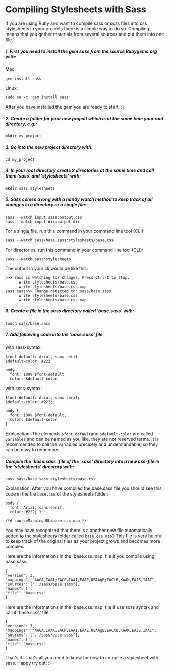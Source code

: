 # Compiling Stylesheets with Sass

If you are using Ruby and want to compile sass or scss files into css stylesheets in your projects there is a simple way to do so. Compiling means that you gather materials from several sources and put them into one file.

##### 1. First you need to install the gem sass from the source Rubygems.org with:

Mac:
```
gem install sass
```
Linux:
```
sudo su -c 'gem install sass'
```

After you have installed the gem you are ready to start. :)

##### 2. Create a folder for your new project which is at the same time your root directory, e.g.:

```
mkdir my_project
```

##### 3. Go into the new project directory with:

```
cd my_project
```

##### 4. In your root directory create 2 directories at the same time and call them 'sass' and 'stylesheets' with:

`mkdir sass stylesheets`

##### 5. Sass comes a long with a handy watch method to keep track of all changes in a directory or a single file:

```
sass --watch input.sass:output.css
sass --watch input-dir:output-dir
```

For a single file, run this command in your command line tool (CLI):
```
sass --watch sass/base.sass:stylesheets/base.css
```
For directories, run this command in your command line tool (CLI):
```
sass --watch sass:stylesheets
```
The output in your cli would be like this:

```
>>> Sass is watching for changes. Press Ctrl-C to stop.
      write stylesheets/base.css
      write stylesheets/base.css.map
sass sass>>> Change detected to: sass/base.sass
      write stylesheets/base.css
      write stylesheets/base.css.map
```

##### 6. Create a file in the sass directory called 'base.sass' with:

```
touch sass/base.sass
```

##### 7. Add following code into the 'base.sass' file

with sass-syntax:

```
$font-default: Arial, sans-serif
$default-color: #222

body
  font: 100% $font-default
  color: $default-color
```

with scss-syntax:
```
$font-default: Arial, sans-serif;
$default-color: #222;

body {
  font: 100% $font-default;
  color: $default-color
}
```

Explanation: The elements `$font-default`and `$default-color` are called `variables` and can be named as you like, they are not reserved terms. It is recommended to call the variables precisely and understandable, so they can be easy to remember.

##### Compile the 'base.sass' file of the 'sass' directory into a new css-file in the 'stylesheets' directory with:

```
sass sass/base.sass stylesheets/base.css
```

Explanation: After you have compiled the base.sass file you should see this code in the file `base.css` of the stylesheets folder:

```
body {
  font: Arial, sans-serif;
  color: #222; }

/*# sourceMappingURL=base.css.map */
```

You may have recognized that there is a another new file automatically added to the stylesheets folder called `base.css.map`? This file is very helpful to keep track of the original files as your project grows and becomes more complex.

Here are the informations in the 'base.css.map' file if you compile using base.sass:
```
{
"version": 3,
"mappings": "AAGA,IAAI;EACF,IAAI,EAAE,0BAAgB;EACtB,KAAK,EAJS,IAAI",
"sources": ["../sass/base.sass"],
"names": [],
"file": "base.css"
}
```

Here are the informations in the 'base.css.map' file if use scss syntax and call it 'base.scss' file:
```
{
"version": 3,
"mappings": "AAGA,IAAK;EACH,IAAI,EAAE,0BAAgB;EACtB,KAAK,EAJS,IAAI",
"sources": ["../sass/base.scss"],
"names": [],
"file": "base.css"
}
```

That's it. That's all you need to know for now to compile a stylesheet with sass. Happy try out! :)
